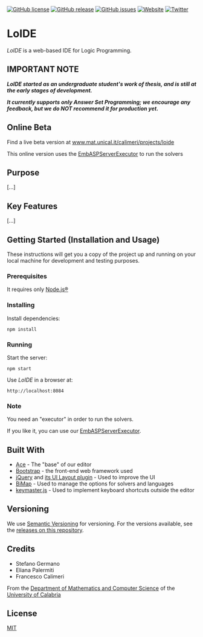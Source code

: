 [![GitHub license](https://img.shields.io/badge/license-MIT-blue.svg)](https://raw.githubusercontent.com/DeMaCS-UNICAL/LoIDE/master/LICENSE)
[![GitHub release](https://img.shields.io/github/release/DeMaCS-UNICAL/LoIDE.svg)](https://github.com/DeMaCS-UNICAL/LoIDE/releases/latest)
[![GitHub issues](https://img.shields.io/github/issues/DeMaCS-UNICAL/LoIDE.svg)](https://github.com/DeMaCS-UNICAL/LoIDE/issues)
[![Website](https://img.shields.io/website-up-down-green-red/https/www.mat.unical.it/calimeri/projects/loide.svg?label=my-website)](https://www.mat.unical.it/calimeri/projects/loide)
[![Twitter](https://img.shields.io/twitter/url/https/github.com/DeMaCS-UNICAL/LoIDE.svg?style=social)](https://twitter.com/intent/tweet?text=Wow:&url=%5Bobject%20Object%5D)

# LoIDE
_LoIDE_ is a web-based IDE for Logic Programming.


## IMPORTANT NOTE

__*LoIDE started as an undergraduate student's work of thesis, and is still at the early stages of development.*__

__*It currently supports only Answer Set Programming; we encourage any feedback, but we do NOT recommend it for production yet.*__


## Online Beta
Find a live beta version at www.mat.unical.it/calimeri/projects/loide

This online version uses the [EmbASPServerExecutor](https://github.com/DeMaCS-UNICAL/EmbASPServerExecutor) to run the solvers


## Purpose
[...]


## Key Features
[...]


## Getting Started (Installation and Usage)

These instructions will get you a copy of the project up and running on your local machine for development and testing purposes.

### Prerequisites

It requires only [Node.js&reg;](https://nodejs.org)

### Installing

Install dependencies:
 ```
 npm install
 ```

### Running

Start the server:
```
npm start
```

Use _LoIDE_ in a browser at:
```
http://localhost:8084
```

### Note

You need an "executor" in order to run the solvers.

If you like it, you can use our [EmbASPServerExecutor](https://github.com/DeMaCS-UNICAL/EmbASPServerExecutor).


## Built With
 - [Ace](https://ace.c9.io) - The "base" of our editor
 - [Bootstrap](https://getbootstrap.com) - the front-end web framework used
 - [jQuery](https://jquery.com) and [its UI Layout plugin](http://plugins.jquery.com/layout) - Used to improve the UI
 - [BiMap](https://github.com/alethes/bimap) - Used to manage the options for solvers and languages
 - [keymaster.js](https://github.com/madrobby/keymaster) - Used to implement keyboard shortcuts outside the editor

<!-- 
## Contributing

Please read [CONTRIBUTING.md]() for details on our code of conduct, and the process for submitting pull requests to us.
 -->

## Versioning

We use [Semantic Versioning](http://semver.org) for versioning. For the versions available, see the [releases on this repository](https://github.com/DeMaCS-UNICAL/LoIDE/releases). 




## Credits
 - Stefano Germano
 - Eliana Palermiti
 - Francesco Calimeri

From the [Department of Mathematics and Computer Science](https://www.mat.unical.it) of the [University of Calabria](http://unical.it)


## License
  [MIT](LICENSE)
